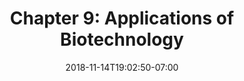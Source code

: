 ---
title: 'Chapter 9: Applications of Biotechnology'
date: 2018-11-14T19:02:50-07:00
draft: false
weight: 1
---